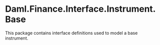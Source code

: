 # Daml.Finance.Interface.Instrument.Base

This package contains interface definitions used to model a base instrument.

